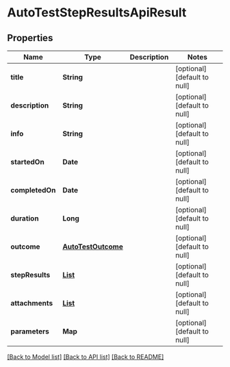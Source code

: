 # AutoTestStepResultsApiResult
## Properties

| Name | Type | Description | Notes |
|------------ | ------------- | ------------- | -------------|
| **title** | **String** |  | [optional] [default to null] |
| **description** | **String** |  | [optional] [default to null] |
| **info** | **String** |  | [optional] [default to null] |
| **startedOn** | **Date** |  | [optional] [default to null] |
| **completedOn** | **Date** |  | [optional] [default to null] |
| **duration** | **Long** |  | [optional] [default to null] |
| **outcome** | [**AutoTestOutcome**](AutoTestOutcome.md) |  | [optional] [default to null] |
| **stepResults** | [**List**](AutoTestStepResultsApiResult.md) |  | [optional] [default to null] |
| **attachments** | [**List**](AttachmentApiResult.md) |  | [optional] [default to null] |
| **parameters** | **Map** |  | [optional] [default to null] |

[[Back to Model list]](../README.md#documentation-for-models) [[Back to API list]](../README.md#documentation-for-api-endpoints) [[Back to README]](../README.md)

